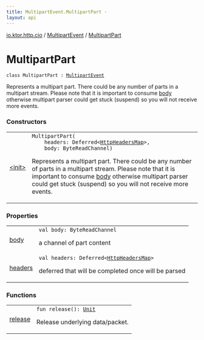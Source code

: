```yaml
---
title: MultipartEvent.MultipartPart - 
layout: api
---
```


<div class='api-docs-breadcrumbs'><a href="../../index.html">io.ktor.http.cio</a> / <a href="../index.html">MultipartEvent</a> / <a href="./index.html">MultipartPart</a></div>

# MultipartPart

<div class="signature"><code><span class="keyword">class </span><span class="identifier">MultipartPart</span>&nbsp;<span class="symbol">:</span>&nbsp;<a href="../index.html"><span class="identifier">MultipartEvent</span></a></code></div>

Represents a multipart part. There could be any number of parts in a multipart stream. Please note that
it is important to consume <a href="body.html">body</a> otherwise multipart parser could get stuck (suspend)
so you will not receive more events.

### Constructors

<table class="api-docs-table">
<tbody>
<tr>
<td markdown="1">

<a href="-init-.html">&lt;init&gt;</a>


</td>
<td markdown="1">
<div class="signature"><code><span class="identifier">MultipartPart</span><span class="symbol">(</span><br/>&nbsp;&nbsp;&nbsp;&nbsp;<span class="parameterName" id="io.ktor.http.cio.MultipartEvent.MultipartPart$<init>(kotlinx.coroutines.Deferred((io.ktor.http.cio.HttpHeadersMap)), kotlinx.coroutines.io.ByteReadChannel)/headers">headers</span><span class="symbol">:</span>&nbsp;<span class="identifier">Deferred</span><span class="symbol">&lt;</span><a href="../../-http-headers-map/index.html"><span class="identifier">HttpHeadersMap</span></a><span class="symbol">&gt;</span><span class="symbol">, </span><br/>&nbsp;&nbsp;&nbsp;&nbsp;<span class="parameterName" id="io.ktor.http.cio.MultipartEvent.MultipartPart$<init>(kotlinx.coroutines.Deferred((io.ktor.http.cio.HttpHeadersMap)), kotlinx.coroutines.io.ByteReadChannel)/body">body</span><span class="symbol">:</span>&nbsp;<span class="identifier">ByteReadChannel</span><span class="symbol">)</span></code></div>

Represents a multipart part. There could be any number of parts in a multipart stream. Please note that
it is important to consume <a href="-init-.html#io.ktor.http.cio.MultipartEvent.MultipartPart$<init>(kotlinx.coroutines.Deferred((io.ktor.http.cio.HttpHeadersMap)), kotlinx.coroutines.io.ByteReadChannel)/body">body</a> otherwise multipart parser could get stuck (suspend)
so you will not receive more events.


</td>
</tr>
</tbody>
</table>

### Properties

<table class="api-docs-table">
<tbody>
<tr>
<td markdown="1">

<a href="body.html">body</a>


</td>
<td markdown="1">
<div class="signature"><code><span class="keyword">val </span><span class="identifier">body</span><span class="symbol">: </span><span class="identifier">ByteReadChannel</span></code></div>

a channel of part content


</td>
</tr>
<tr>
<td markdown="1">

<a href="headers.html">headers</a>


</td>
<td markdown="1">
<div class="signature"><code><span class="keyword">val </span><span class="identifier">headers</span><span class="symbol">: </span><span class="identifier">Deferred</span><span class="symbol">&lt;</span><a href="../../-http-headers-map/index.html"><span class="identifier">HttpHeadersMap</span></a><span class="symbol">&gt;</span></code></div>

deferred that will be completed once will be parsed


</td>
</tr>
</tbody>
</table>

### Functions

<table class="api-docs-table">
<tbody>
<tr>
<td markdown="1">

<a href="release.html">release</a>


</td>
<td markdown="1">
<div class="signature"><code><span class="keyword">fun </span><span class="identifier">release</span><span class="symbol">(</span><span class="symbol">)</span><span class="symbol">: </span><a href="https://kotlinlang.org/api/latest/jvm/stdlib/kotlin/-unit/index.html"><span class="identifier">Unit</span></a></code></div>

Release underlying data/packet.


</td>
</tr>
</tbody>
</table>
